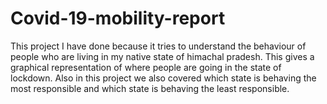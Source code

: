 # Covid-19-mobility-report
This project I have done because it tries to understand the behaviour of people who are living in my native state of himachal pradesh. 
This gives a graphical representation of where people are going in the state of lockdown. 
Also in this project we also covered which state is behaving the most responsible and which state is behaving the least responsible.
